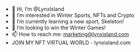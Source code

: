 - 👋 Hi, I’m @LynxIsland
- 👀 I’m interested in Winter Sports, NFTs and Crypto
- 🌱 I’m currently learning a new sport, Skeleton!
- 💞️ I’m looking to win the Winter Games!
- 📫 How to reach me: marketing@lynxisland.com
- JOIN MY NFT VIRTUAL WORLD - lynxisland.com
<!---
LynxIsland/LynxIsland is a ✨ special ✨ repository because its `README.md` (this file) appears on your GitHub profile.
You can click the Preview link to take a look at your changes.
--->
